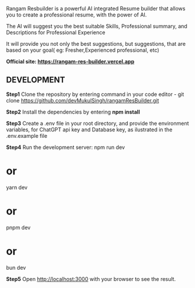 Rangam Resbuilder is a powerful AI integrated Resume builder that allows you to create a professional resume, with the power of AI.

The AI will suggest you the best suitable Skills, Professional summary, and Descriptions for Professional Experience

It will provide you not only the best suggestions, but suggestions, that are based on your goal( eg: Fresher,Experienced professional, etc)

**Official site: https://rangam-res-builder.vercel.app**

## DEVELOPMENT

**Step1**
Clone the repository by entering command in your code editor -
git clone https://github.com/devMukulSingh/rangamResBuilder.git

**Step2**
Install the dependencies by entering **npm install**

**Step3**
Create a .env file in your root directory, and provide the environment variables, for ChatGPT api key and Database key,
as ilustrated in the .env.example file

**Step4**
Run the development server:
npm run dev

# or

yarn dev

# or

pnpm dev

# or

bun dev

**Step5**
Open [http://localhost:3000](http://localhost:3000) with your browser to see the result.

